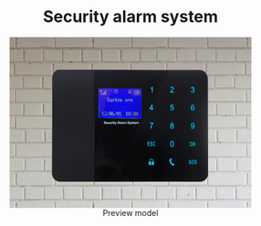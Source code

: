 <h1 align="center">Security alarm system </h1>
<figure>
  <img align="center" src="2.png" height="300" ><br>
  <figcaption align="center">Preview model</figcaption>
</figure>
